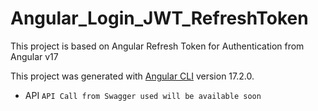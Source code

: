 # Angular_Login_JWT_RefreshToken
This project is based on Angular Refresh Token for Authentication from Angular v17

This project was generated with [Angular CLI](https://github.com/angular/angular-cli) version 17.2.0.

- API `API Call from Swagger used will be available soon`
<!-- (https://freeapi.gerasim.in/index.html) -->